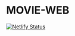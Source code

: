 # MOVIE-WEB
[![Netlify Status](https://api.netlify.com/api/v1/badges/cd613ba3-c002-4bb7-ae9a-61f34f0bfaba/deploy-status)](https://app.netlify.com/sites/mmoovviizz/deploys)
